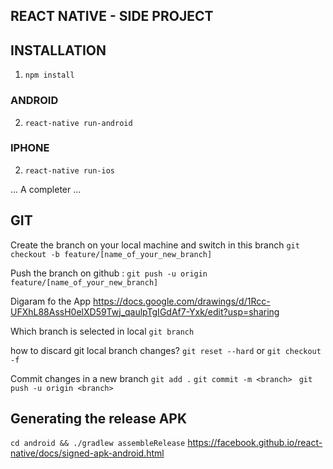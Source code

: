 ## REACT NATIVE - SIDE PROJECT ##

## INSTALLATION ##

1. ```npm install```

### ANDROID
2. ```react-native run-android```

### IPHONE
2. ```react-native run-ios```

... A completer
...



## GIT

Create the branch on your local machine and switch in this branch
```git checkout -b feature/[name_of_your_new_branch]```

Push the branch on github :
```git push -u origin feature/[name_of_your_new_branch]```


Digaram fo the App
https://docs.google.com/drawings/d/1Rcc-UFXhL88AssH0elXD59Twj_qaulpTgIGdAf7-Yxk/edit?usp=sharing

Which branch is selected in local
```git branch```

how to discard git local branch changes?
```git reset --hard```
or
```git checkout -f```


Commit changes in a new branch
```git add .```
```git commit -m <branch> ```
```git push -u origin <branch>```

## Generating the release APK

```cd android && ./gradlew assembleRelease```
https://facebook.github.io/react-native/docs/signed-apk-android.html
